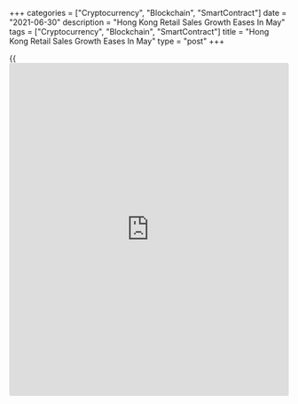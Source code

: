 +++
categories = ["Cryptocurrency", "Blockchain", "SmartContract"]
date = "2021-06-30"
description = "Hong Kong Retail Sales Growth Eases In May"
tags = ["Cryptocurrency", "Blockchain", "SmartContract"]
title = "Hong Kong Retail Sales Growth Eases In May"
type = "post"
+++

{{<iframe id="large-banner" src="https://www.bounty.group/#slide=28.0" width="100%" height="600" scrolling="no" style="border: 0px solid rgb(216, 221, 230); border-radius: 3px;">}}

Hong Kong's retail sales grew at a softer pace in May, figures from the
Census and Statistics Department showed on Wednesday.

The retail sales volume rose 7.8 percent year-on-year in May, after a
11.0 percent growth in April.

The value of retail sales increased 10.5 percent annually in May, slower
than a 12.1 percent gain in the preceding month.

Sales value of jewelry, watches and clocks, and valuable gifts surged
54.8 percent annually in May. Sales of clothing, footwear and allied
products gained 12.1 percent and those of other consumer durable grew
22.9 percent.

Prices for consumer goods and fuels rose by 7.5 percent and 22.4
percent, respectively.

"However, it remained far below the pre-pandemic level as inbound
tourism remained frozen amid travel restrictions worldwide," a
government spokesman said.

"Looking ahead, the spokesman pointed out that while the imminent launch
of the Consumption Voucher Scheme should help stimulate local consumer
sentiment, the near-term operating environment of the retail sector will
remain challenging in the lack of visitor spending," spokesman said.

For comments and feedback [contact](https://www.playgroundfx.com/contact/): editorial@rtt[news](https://www.letsplayfx.com/blog/forex-news-website/).com

[Economic News][1]

 **What parts of the world are seeing the best (and worst) economic
performances lately? Click[here][2] to check out our [Econ Scorecard][2]
and find out! See up-to-the-moment [ranking](https://www.playgroundfx.com/blog/crypto-exchange-ranking/)s for the best and worst
performers in [GDP][3], [unemployment rate][4], [inflation][5] and much
more.**

   1. www.rtt[news](https://www.letsplayfx.com/blog/forex-news-website/).com/Content/EconomicNews.aspx
   2. www.rtt[news](https://www.letsplayfx.com/blog/forex-news-website/).com/economic-scorecard/world-rank/PPI/highest-performance.aspx
   3. www.rtt[news](https://www.letsplayfx.com/blog/forex-news-website/).com/economic-scorecard/world-rank/GDP/highest-performance.aspx
   4. www.rtt[news](https://www.letsplayfx.com/blog/forex-news-website/).com/economic-scorecard/world-rank/unemployment-rate/lowest-performance.aspx
   5. www.rtt[news](https://www.letsplayfx.com/blog/forex-news-website/).com/economic-scorecard/world-rank/CPI/highest-performance.aspx